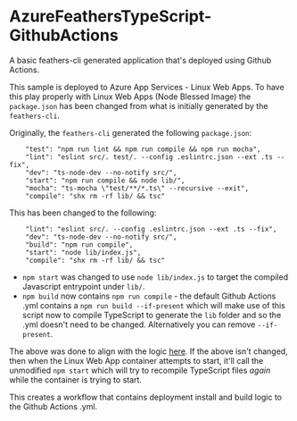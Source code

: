 # AzureFeathersTypeScript-GithubActions

A basic feathers-cli generated application that's deployed using Github Actions.

This sample is deployed to Azure App Services - Linux Web Apps. To have this play properly with Linux Web Apps (Node Blessed Image) the `package.json` has been changed from what is initially generated by the `feathers-cli`.

Originally, the `feathers-cli` generated the following `package.json`:

```
    "test": "npm run lint && npm run compile && npm run mocha",
    "lint": "eslint src/. test/. --config .eslintrc.json --ext .ts --fix",
    "dev": "ts-node-dev --no-notify src/",
    "start": "npm run compile && node lib/",
    "mocha": "ts-mocha \"test/**/*.ts\" --recursive --exit",
    "compile": "shx rm -rf lib/ && tsc"
```
This has been changed to the following:

```
    "lint": "eslint src/. --config .eslintrc.json --ext .ts --fix",
    "dev": "ts-node-dev --no-notify src/",
    "build": "npm run compile",
    "start": "node lib/index.js",
    "compile": "shx rm -rf lib/ && tsc"
```

- `npm start` was changed to use `node lib/index.js` to target the compiled Javascript entrypoint under `lib/`.
- `npm build` now contains `npm run compile` - the default Github Actions .yml contains a `npm run build --if-present` which will make use of this script now to compile TypeScript to generate the `lib` folder and so the .yml doesn't need to be changed. Alternatively you can remove `--if-present`.

The above was done to align with the logic [here](https://github.com/microsoft/Oryx/blob/main/doc/runtimes/nodejs.md#run). If the above isn't changed, then when the Linux Web App container attempts to start, it'll call the unmodified `npm start` which will try to recompile TypeScript files *again* while the container is trying to start.

This creates a workflow that contains deployment install and build logic to the Github Actions .yml. 

